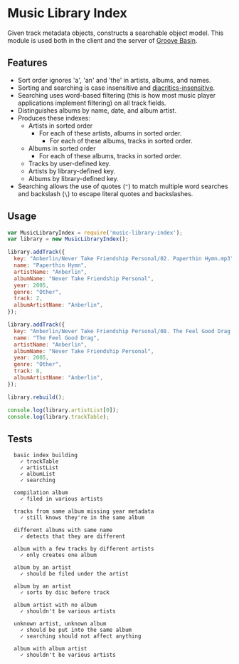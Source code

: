 # Music Library Index

Given track metadata objects, constructs a searchable object model.
This module is used both in the client and the server of
[Groove Basin](https://github.com/andrewrk/groovebasin).

## Features

 * Sort order ignores 'a', 'an' and 'the' in artists, albums, and names.
 * Sorting and searching is case insensitive and
   [diacritics-insensitive](https://github.com/andrewrk/diacritics).
 * Searching uses word-based filtering (this is how most music player
   applications implement filtering) on all track fields.
 * Distinguishes albums by name, date, and album artist.
 * Produces these indexes:
   * Artists in sorted order
     - For each of these artists, albums in sorted order.
       - For each of these albums, tracks in sorted order.
   * Albums in sorted order
     - For each of these albums, tracks in sorted order.
   * Tracks by user-defined key.
   * Artists by library-defined key.
   * Albums by library-defined key.
 * Searching allows the use of quotes (`"`) to match multiple word searches
   and backslash (`\`) to escape literal quotes and backslashes.

## Usage

```js
var MusicLibraryIndex = require('music-library-index');
var library = new MusicLibraryIndex();

library.addTrack({
  key: "Anberlin/Never Take Friendship Personal/02. Paperthin Hymn.mp3",
  name: "Paperthin Hymn",
  artistName: "Anberlin",
  albumName: "Never Take Friendship Personal",
  year: 2005,
  genre: "Other",
  track: 2,
  albumArtistName: "Anberlin",
});

library.addTrack({
  key: "Anberlin/Never Take Friendship Personal/08. The Feel Good Drag.mp3",
  name: "The Feel Good Drag",
  artistName: "Anberlin",
  albumName: "Never Take Friendship Personal",
  year: 2005,
  genre: "Other",
  track: 8,
  albumArtistName: "Anberlin",
});

library.rebuild();

console.log(library.artistList[0]);
console.log(library.trackTable);
```

## Tests

```
  basic index building
    ✓ trackTable 
    ✓ artistList 
    ✓ albumList 
    ✓ searching 

  compilation album
    ✓ filed in various artists 

  tracks from same album missing year metadata
    ✓ still knows they're in the same album 

  different albums with same name
    ✓ detects that they are different 

  album with a few tracks by different artists
    ✓ only creates one album 

  album by an artist
    ✓ should be filed under the artist 

  album by an artist
    ✓ sorts by disc before track 

  album artist with no album
    ✓ shouldn't be various artists 

  unknown artist, unknown album
    ✓ should be put into the same album 
    ✓ searching should not affect anything 

  album with album artist
    ✓ shouldn't be various artists 
```
